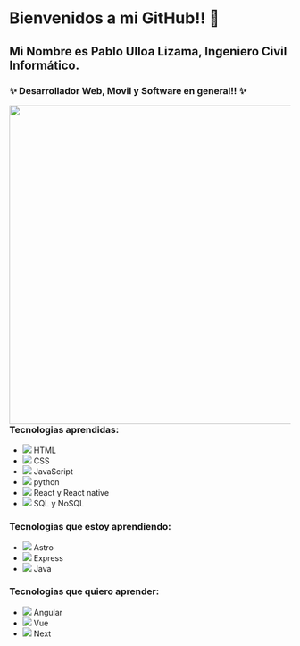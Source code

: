 # Bienvenidos a mi GitHub!! 👋

## Mi Nombre es Pablo Ulloa Lizama, Ingeniero Civil Informático. 

### ✨ Desarrollador Web, Movil y Software en general!! ✨
<img align="left" src="https://pablossrudi.github.io/portafolio_Js_bootstrap/src/assets/yo_nuevo.gif" width="570">

### Tecnologias aprendidas:
- ![](https://img.icons8.com/color/25/html-5--v2.png) HTML
- ![](https://img.icons8.com/color/25/css3.png) CSS
- ![](https://img.icons8.com/color/25/javascript--v1.png) JavaScript
- ![](https://img.icons8.com/color/25/python--v1.png) python
- ![](https://img.icons8.com/office/25/react.png) React y React native
- ![](https://img.icons8.com/fluency/25/database--v1.png) SQL y NoSQL 

### Tecnologias que estoy aprendiendo:
- ![](https://img.icons8.com/nolan/25/astro.png) Astro
- ![](https://img.icons8.com/nolan/25/express-js.png) Express
- ![](https://img.icons8.com/3d-fluency/25/java.png) Java

### Tecnologias que quiero aprender:
- ![](https://img.icons8.com/external-tal-revivo-color-tal-revivo/25/external-angular-a-typescript-based-open-source-web-application-framework-logo-color-tal-revivo.png) Angular
- ![](https://img.icons8.com/external-tal-revivo-shadow-tal-revivo/25/external-vuejs-an-open-source-javascript-framework-for-building-user-interfaces-and-single-page-applications-logo-shadow-tal-revivo.png) Vue 
- ![](https://img.icons8.com/nolan/25/nextjs.png) Next

<!--
**pablossrudi/pablossrudi** is a ✨ _special_ ✨ repository because its `README.md` (this file) appears on your GitHub profile.

Here are some ideas to get you started:

- 🔭 I’m currently working on ...
- 🌱 I’m currently learning ...
- 👯 I’m looking to collaborate on ...
- 🤔 I’m looking for help with ...
- 💬 Ask me about ...
- 📫 How to reach me: ...
- 😄 Pronouns: ...
- ⚡ Fun fact: ...
-->
